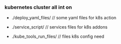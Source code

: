 
### kubernetes cluster all int on 

- ./deploy_yaml_files/         // some yaml files for k8s action

- ./service_script/						// services files for k8s addons

- ./kube_tools_run_files/    // files k8s config need



